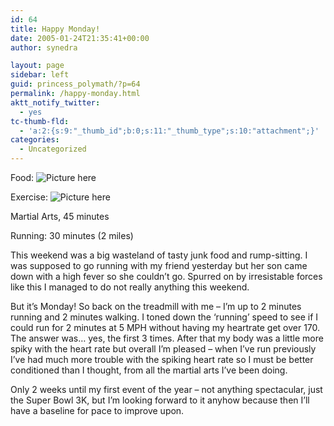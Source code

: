 ```yaml
---
id: 64
title: Happy Monday!
date: 2005-01-24T21:35:41+00:00
author: synedra

layout: page
sidebar: left
guid: princess_polymath/?p=64
permalink: /happy-monday.html
aktt_notify_twitter:
  - yes
tc-thumb-fld:
  - 'a:2:{s:9:"_thumb_id";b:0;s:11:"_thumb_type";s:10:"attachment";}'
categories:
  - Uncategorized
---
```

Food: ![Picture here](http://fitness.domestigirl.com/images/stars_3_30.gif)
  
Exercise: ![Picture here](http://fitness.domestigirl.com/images/stars_3_50.gif)
  
Martial Arts, 45 minutes
  
Running: 30 minutes (2 miles)
  
This weekend was a big wasteland of tasty junk food and rump-sitting. I was supposed to go running with my friend yesterday but her son came down with a high fever so she couldn&#8217;t go. Spurred on by irresistable forces like this I managed to do not really anything this weekend.
  
But it&#8217;s Monday! So back on the treadmill with me &#8211; I&#8217;m up to 2 minutes running and 2 minutes walking. I toned down the &#8216;running&#8217; speed to see if I could run for 2 minutes at 5 MPH without having my heartrate get over 170. The answer was&#8230; yes, the first 3 times. After that my body was a little more spiky with the heart rate but overall I&#8217;m pleased &#8211; when I&#8217;ve run previously I&#8217;ve had much more trouble with the spiking heart rate so I must be better conditioned than I thought, from all the martial arts I&#8217;ve been doing.
  
Only 2 weeks until my first event of the year &#8211; not anything spectacular, just the Super Bowl 3K, but I&#8217;m looking forward to it anyhow because then I&#8217;ll have a baseline for pace to improve upon.